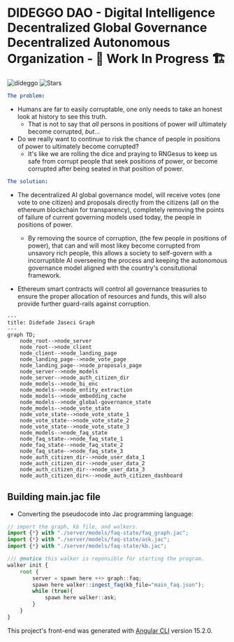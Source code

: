 # DIDEGGO DAO - Digital Intelligence Decentralized Global Governance Decentralized Autonomous Organization - 🚧 Work In Progress 🏗

<p align="left"> 
<img src="https://komarev.com/ghpvc/?username=dideggo&label=repo%20views&color=f79952&style=flat" alt="dideggo" /> 
<img alt="Stars" src="https://img.shields.io/github/stars/WrappedUsername/dideggo?style=flat-square&labelColor=343b41"/>
</p>

```yml
The problem:
```
- Humans are far to easily corruptable, one only needs to take an honest look at history to see this truth.
  - That is not to say that *all* persons in positions of power *will* ultimately become corrupted, *but*...
- Do we really want to continue to risk the chance of people in positions of power to ultimately become corrupted?
  - It's like we are rolling the dice and praying to RNGesus to keep us safe from corrupt people that seek positions of power, or become corrupted after being seated in that position of power.

```yml
The solution:
```

- The decentralized AI global governance model, will receive votes (one vote to one citizen) and proposals directly from the citizens (all on the ethereum blockchain for transparency), completely removing the points of failure of current governing models used today, the people in positions of power.
  - By removing the source of corruption, (the few people in positions of power), that can and will most likey become corrupted from unsavory rich people, this allows a society to self-govern with a incorruptible AI overseeing the process and keeping the autonomous governance model aligned with the country's consitutional framework.

- Ethereum smart contracts will control all governance treasuries to ensure the proper allocation of resources and funds, this will also provide further guard-rails against corruption.

```mermaid
---
title: Didefade Jaseci Graph
---
graph TD;
    node_root-->node_server
    node_root-->node_client
    node_client-->node_landing_page
    node_landing_page-->node_vote_page
    node_landing_page-->node_proposals_page
    node_server-->node_models
    node_server-->node_auth_citizen_dir
    node_models-->node_bi_enc
    node_models-->node_entity_extraction
    node_models-->node_embedding_cache
    node_models-->node_global-governance_state
    node_models-->node_vote_state
    node_vote_state-->node_vote_state_1
    node_vote_state-->node_vote_state_2
    node_vote_state-->node_vote_state_3
    node_models-->node_faq_state
    node_faq_state-->node_faq_state_1
    node_faq_state-->node_faq_state_2
    node_faq_state-->node_faq_state_3
    node_auth_citizen_dir-->node_user_data_1
    node_auth_citizen_dir-->node_user_data_2
    node_auth_citizen_dir-->node_user_data_3
    node_auth_citizen_dir<-->node_auth_citizen_dashboard
```

## Building main.jac file

- Converting the pseudocode into Jac programming language:

```typescript
// import the graph, kb file, and walkers.
import {*} with "./server/models/faq-state/faq_graph.jac";
import {*} with "./server/models/faq-state/ask.jac";
import {*} with "./server/models/faq-state/kb.jac";

/// @notice this walker is reponsible for starting the program.
walker init {
    root {
        server = spawn here ++> graph::faq;
        spawn here walker::ingest_faq(kb_file="main_faq.json");
        while (true){
            spawn here walker::ask;
        }
    }
}
```

This project's front-end was generated with [Angular CLI](https://github.com/angular/angular-cli) version 15.2.0.
